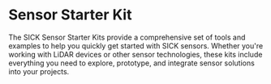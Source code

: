 # Sensor Starter Kit
The SICK Sensor Starter Kits provide a comprehensive set of tools and examples to help you quickly get started with SICK sensors. Whether you're working with LiDAR devices or other sensor technologies, these kits include everything you need to explore, prototype, and integrate sensor solutions into your projects.